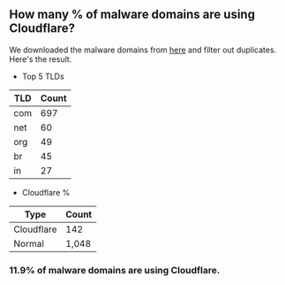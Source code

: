 ## How many % of malware domains are using Cloudflare?


We downloaded the malware domains from [here](https://urlhaus.abuse.ch) and filter out duplicates.
Here's the result.


[//]: # (start replacement)


- Top 5 TLDs

| TLD | Count |
| --- | --- |
| com | 697 |
| net | 60 |
| org | 49 |
| br | 45 |
| in | 27 |


- Cloudflare %

| Type | Count |
| --- | --- |
| Cloudflare | 142 |
| Normal | 1,048 |


### 11.9% of malware domains are using Cloudflare.